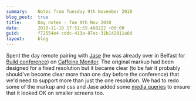 ```yaml
---
summary:    Notes from Tuesday 9th November 2010
blog_post:  true
title:      Day notes - Tue 9th Nov 2010
date:       2010-11-18 17:51:55.468222 +00:00
guid:       f72554e4-cddc-413a-87ec-31b142011a6d
layout:     blog
---
```

Spent the day remote pairing with [Jase](http://jasoncale.com/) (he was already over in Belfast for [Build conference](http://buildconf.com/)) on [Caffeine Monitor](http://cm.buildconf.com/).  The original markup had been designed for a fixed resolution but it became clear (to be fair it probably should've become clear more than one day before the conference) that we'd need to support more than just the one resolution.  We had to redo some of the markup and css and Jase added some [media queries](http://www.w3.org/TR/css3-mediaqueries/) to ensure that it looked OK on smaller screens too.
